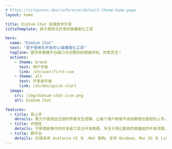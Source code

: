 ```yaml
---
# https://vitepress.dev/reference/default-theme-home-page
layout: home

title: DimSum Chat 前端技术分享
titleTemplate: 易于使用与开发的直播美化工具

hero:
  name: "DimSum Chat"
  text: "易于使用与开发的\n直播美化工具"
  tagline: 提供多直播平台接口与完整的前端操作权。非常灵活！
  actions:
    - theme: brand
      text: 用户手册
      link: /zh/user/first-use
    - theme: alt
      text: 开发者手册
      link: /zh/dev/quick-start
  image:
    src: /img/dimsum-chat-icon.png
    alt: DimSum Chat

features:
  - title: 易上手
    details: 致力于直观且无感的界面交互逻辑，让每个用户即使不阅读教程也能轻松上手。
  - title: 开放性
    details: 不断更新换代的开发者工具与开发教程，专注于简化繁琐的直播组件开发流程。
  - title: 跨平台
    details: 后端采用 Avalonia UI 与 .Net 架构，支持 Windows、Mac OS 与 Linux 等操作系统。
---
```


<style>
:root {
  --vp-home-hero-name-color: transparent;
  --vp-home-hero-name-background: -webkit-linear-gradient(120deg, #f6d365 30%, #fda085);

  --vp-home-hero-image-background-image: linear-gradient(-45deg, #f6d365 50%, #fda085 50%);
  --vp-home-hero-image-filter: blur(44px);
}

@media (min-width: 640px) {
  :root {
    --vp-home-hero-image-filter: blur(56px);
  }
}

@media (min-width: 960px) {
  :root {
    --vp-home-hero-image-filter: blur(68px);
  }
}
</style>
